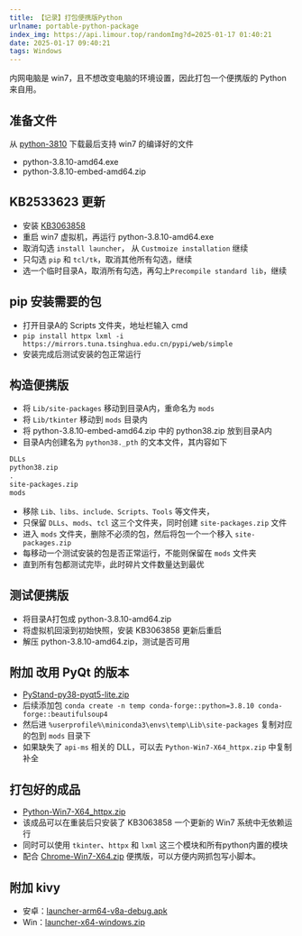 ```yaml
---
title: 【记录】打包便携版Python
urlname: portable-python-package
index_img: https://api.limour.top/randomImg?d=2025-01-17 01:40:21
date: 2025-01-17 09:40:21
tags: Windows
---
```

内网电脑是 win7，且不想改变电脑的环境设置，因此打包一个便携版的 Python 来自用。

## 准备文件
从 [python-3810](https://www.python.org/downloads/release/python-3810/) 下载最后支持 win7 的编译好的文件
+ python-3.8.10-amd64.exe
+ python-3.8.10-embed-amd64.zip

## KB2533623 更新
+ 安装 [KB3063858](https://www.microsoft.com/zh-cn/download/details.aspx?id=47442)
+ 重启 win7 虚拟机，再运行 python-3.8.10-amd64.exe
+ 取消勾选 `install launcher`， 从 `Custmoize installation`  继续
+ 只勾选 `pip` 和 `tcl/tk`，取消其他所有勾选，继续
+ 选一个临时目录A，取消所有勾选，再勾上`Precompile standard lib`，继续

## pip 安装需要的包
+ 打开目录A的 Scripts 文件夹，地址栏输入 cmd
+ `pip install httpx lxml -i https://mirrors.tuna.tsinghua.edu.cn/pypi/web/simple`
+ 安装完成后测试安装的包正常运行

## 构造便携版
+ 将 `Lib/site-packages` 移动到目录A内，重命名为 `mods`
+ 将 `Lib/tkinter` 移动到 `mods` 目录内
+ 将 python-3.8.10-embed-amd64.zip 中的 python38.zip 放到目录A内
+ 目录A内创建名为 `python38._pth` 的文本文件，其内容如下

```txt
DLLs
python38.zip
.
site-packages.zip
mods
```

+ 移除 `Lib、libs、include、Scripts、Tools` 等文件夹，
+ 只保留 `DLLs`、`mods`、`tcl` 这三个文件夹，同时创建 `site-packages.zip` 文件
+ 进入 `mods` 文件夹，删除不必须的包，然后将包一个一个移入 `site-packages.zip`
+ 每移动一个测试安装的包是否正常运行，不能则保留在 `mods` 文件夹
+ 直到所有包都测试完毕，此时碎片文件数量达到最优

## 测试便携版
+ 将目录A打包成 python-3.8.10-amd64.zip
+ 将虚拟机回滚到初始快照，安装 KB3063858 更新后重启
+ 解压 python-3.8.10-amd64.zip，测试是否可用

## 附加 改用 PyQt 的版本
+ [PyStand-py38-pyqt5-lite.zip](https://od.limour.top/archives/dist/python)
+ 后续添加包 `conda create -n temp conda-forge::python=3.8.10 conda-forge::beautifulsoup4`
+ 然后进 `%userprofile%\miniconda3\envs\temp\Lib\site-packages` 复制对应的包到 `mods` 目录下
+ 如果缺失了 `api-ms` 相关的 DLL，可以去 `Python-Win7-X64_httpx.zip` 中复制补全

## 打包好的成品
+ [Python-Win7-X64_httpx.zip](https://od.limour.top/archives/dist/python)
+ 该成品可以在重装后只安装了 KB3063858 一个更新的 Win7 系统中无依赖运行
+ 同时可以使用 `tkinter`、`httpx` 和 `lxml` 这三个模块和所有python内置的模块
+ 配合 [Chrome-Win7-X64.zip](https://od.limour.top/archives/dist/chrome) 便携版，可以方便内网抓包写小脚本。

## 附加 kivy
+ 安卓：[launcher-arm64-v8a-debug.apk](https://od.limour.top/archives/dist/python)
+ Win：[launcher-x64-windows.zip](https://od.limour.top/archives/dist/python)